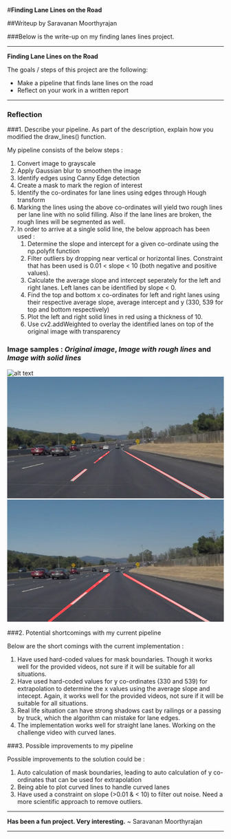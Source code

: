 #**Finding Lane Lines on the Road** 

##Writeup by Saravanan Moorthyrajan

###Below is the write-up on my finding lanes lines project.

---

**Finding Lane Lines on the Road**

The goals / steps of this project are the following:
* Make a pipeline that finds lane lines on the road
* Reflect on your work in a written report


[//]: # (Image References)

[image1]: ./test_images/solidWhiteCurve.jpg "Original Image"
[image2]: ./test_images/Output1_solidWhiteCurve.jpg "Image with rough lines"
[image3]: ./test_images/Output2_solidWhiteCurve.jpg "Image with complete lines"

---

### Reflection

###1. Describe your pipeline. As part of the description, explain how you modified the draw_lines() function.

My pipeline consists of the below steps :

1.  Convert image to grayscale
1.  Apply Gaussian blur to smoothen the image
1.  Identify edges using Canny Edge detection
1.  Create a mask to mark the region of interest
1.  Identify the co-ordinates for lane lines using edges through Hough transform
1.  Marking the lines using the above co-ordinates will yield two rough lines per lane line with no solid filling.  Also if the lane lines are broken, the rough lines will be segmented as well.
1.  In order to arrive at a single solid line, the below approach has been used :
	1. Determine the slope and intercept for a given co-ordinate using the np.polyfit function
	1. Filter outliers by dropping near vertical or horizontal lines.  Constraint that has been used is 0.01 < slope < 10 (both negative and positive values).
	1. Calculate the average slope and intercept seperately for the left and right lanes.  Left lanes can be identified by slope < 0.
	1. Find the top and bottom x co-ordinates for left and right lanes using their respective average slope, average intercept and y (330, 539 for top and bottom respectively)
	1. Plot the left and right solid lines in red using a thickness of 10.
	1. Use cv2.addWeighted to overlay the identified lanes on top of the original image with transparency


### Image samples : *Original image*,   *Image with rough lines*   and   *Image with solid lines* 

![alt text][image1] ![alt text][image2] ![alt text][image3]



###2. Potential shortcomings with my current pipeline


Below are the short comings with the current implementation : 

1. Have used hard-coded values for mask boundaries.  Though it works well for the provided videos, not sure if it will be suitable for all situations.
1. Have used hard-coded values for y co-ordinates (330 and 539) for extrapolation to determine the x values using the average slope and intecept. Again, it works well for the provided videos, not sure if it will be suitable for all situations.
1. Real life situation can have strong shadows cast by railings or a passing by truck, which the algorithm can mistake for lane edges.
1. The implementation works well for straight lane lanes.  Working on the challenge video with curved lanes.



###3. Possible improvements to my pipeline

Possible improvements to the solution could be :

1. Auto calculation of mask boundaries, leading to auto calculation of y co-ordinates that can be used for extrapolation
1. Being able to plot curved lines to handle curved lanes
1. Have used a constraint on slope (>0.01 & < 10) to filter out noise. Need a more scientific approach to remove outliers.


---

**Has been a fun project.  Very interesting.** 				  ~   Saravanan Moorthyrajan

---